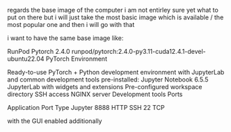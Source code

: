 regards the base image of the computer i am not entirley sure yet what to put on there but i will just take the most basic image which is available / the most popular one and then i will go with that

i want to have the same base image like:

RunPod Pytorch 2.4.0
runpod/pytorch:2.4.0-py3.11-cuda12.4.1-devel-ubuntu22.04
PyTorch Environment

Ready-to-use PyTorch + Python development environment with JupyterLab and common development tools pre-installed:
Jupyter Notebook 6.5.5
JupyterLab with widgets and extensions
Pre-configured workspace directory
SSH access
NGINX server
Development tools
Ports

Application	Port	Type
Jupyter	8888	HTTP
SSH	22	TCP

with the GUI enabled additionally 